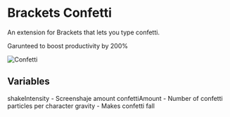 Brackets Confetti
=================

An extension for Brackets that lets you type confetti.

Garunteed to boost productivity by 200%

![Confetti](http://i.imgur.com/Jc1bj6Y.gif)

Variables
---------

shakeIntensity - Screenshaje amount
confettiAmount - Number of confetti particles per character
gravity - Makes confetti fall
